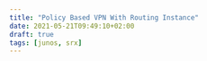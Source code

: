 ```yaml
---
title: "Policy Based VPN With Routing Instance"
date: 2021-05-21T09:49:10+02:00
draft: true
tags: [junos, srx]
---
```


